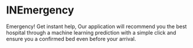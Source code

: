 # INEmergency
Emergency! Get instant help, Our application will recommend you the best hospital through a machine learning prediction with a simple click and ensure you a confirmed bed even before your arrival.
